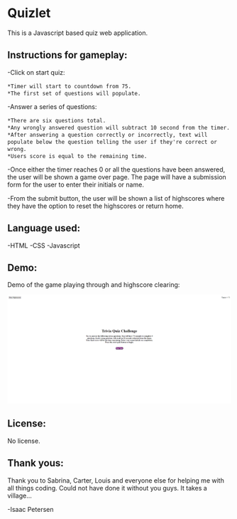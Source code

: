 # Quizlet
This is a Javascript based quiz web application.

## Instructions for gameplay:

-Click on start quiz:

    *Timer will start to countdown from 75.
    *The first set of questions will populate.

-Answer a series of questions:

    *There are six questions total.
    *Any wrongly answered question will subtract 10 second from the timer.
    *After answering a question correctly or incorrectly, text will populate below the question telling the user if they're correct or wrong.
    *Users score is equal to the remaining time.

-Once either the timer reaches 0 or all the questions have been answered, the user will be shown a game over page. The page will have a submission form for the user to enter their initials or name.

-From the submit button, the user will be shown a list of highscores where they have the option to reset the highscores or return home.

## Language used:
-HTML
-CSS
-Javascript

## Demo:

Demo of the game playing through and highscore clearing:

![Playing through the game and highscore clearing](./assets/photos/quizlet-demo.gif)

## License:

No license.

## Thank yous:

Thank you to Sabrina, Carter, Louis and everyone else for helping me with all things coding. Could not have done it without you guys. It takes a village... 

-Isaac Petersen